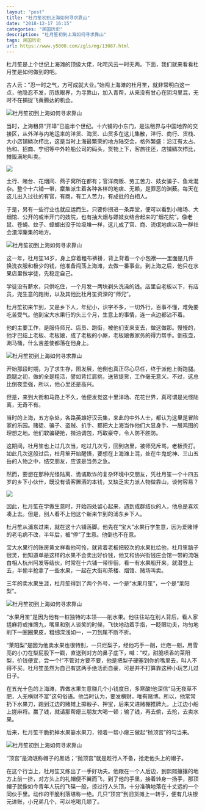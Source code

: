 ```yaml
---
layout: "post"
title: "杜月笙初到上海如何寻求靠山"
date: "2018-12-17 16:15"
categories: "民国历史"
description: "杜月笙初到上海如何寻求靠山"
tags: 民国历史
url: https://www.y5000.com/zgls/mg/13087.html
---
```






杜月笙是上个世纪上海滩的顶级大佬，叱咤风云一时无两。下面，我们就来看看杜月笙是如何做到的吧。

古人云：“忍一时之气，方可成就大业。”始闯上海滩的杜月笙，就非常明白这一点，他隐忍不发，历练眼界，为寻靠山，加入青帮，从来没有甘心在阴沟里混，无时不在捕捉飞黄腾达的机会。

![杜月笙初到上海如何寻求靠山](/uploads/allimg/170210/6-1F210142230459.JPG)

当时，上海租界“开埠”已逾半个世纪。十六铺的小东门，是法租界与中国地界的交接区，从外洋与内地运来的洋货、海货、山货多在这儿集散，洋行、商行、货栈、大小店铺鳞次栉比，这是当时上海最繁荣的地方陆交会，格外繁盛：沿江有太占、怡和、招商、宁绍等中外轮船公司的码头，货物上下，客旅往还，店铺鳞次栉比，摊贩满地叫卖。

![](/uploads/allimg/170210/6-1F210142306416.JPG)

土行、赌台、花烟间、燕子窝所在都有；官洋商贩、劳工苦力、妓女骗子、鱼龙混杂。整个十六铺一带，麇集派生着各种各样的地痞、无赖，是罪恶的渊薮。每天在这儿出入过往的有官，有商，有工人苦力，有成批的白相人。

于是，另有一些行业也就应运而生。只要你拐进一条弄堂，便可以看到小赌场、大烟馆、公开的或半开门的妓院，也有抽大烟与嫖妓女结合起来的“烟花院”。像老鼠、苍蝇、蚊子、蟑螂出没于垃圾堆一样，这儿成了官、商、流氓地痞以及一群社会渣滓麇集的地方。

![杜月笙初到上海如何寻求靠山](/uploads/allimg/170210/6-1F21014235AS.JPG)

这一年，杜月笙14岁，身上穿着粗布裤褂，背上背着一个小包袱——里面是几件换洗衣服和极少的钱，他准备闯荡上海滩，去做一番事业。到上海之后，他只在水果店里做学徒，先稳定自己。

学徒没有薪水，只供吃住，一个月发一两块剃头洗澡的钱。店里自老板以下，有店员，兜生意的跑街，以及其他比杜月笙资深的“师兄”。

杜月笙初来乍到，又是乡下人，年纪小，识字不多，一切外行，百事不懂，难免要吃苦受气。他到宝大水果行的头三个月，生意上的事情，连一点边都沾不着。

他的主要工作，是服侍师兄、店员、跑街，被他们支来支去，做这做那。慢慢的，他才巴结上老板、老板娘，成了老板的小厮，老板娘做家务的得力帮手。倒夜壶，涮马桶，什么苦差使都落在他身上。

![杜月笙初到上海如何寻求靠山](/uploads/allimg/170210/6-1F21014242A20.JPG)

开始那段时期，为了求生存，图发展，他倒也真正尽心尽任，终于派他上街跑腿。跑腿之初，做的全是粗活，譬如背扛肩挑，送货提货，工作毫无意义。不过，这总比倒夜壶强，所以，他心里还是高兴。

但是，来到大街和马路上不久，他便发觉这十里洋场、花花世界，真可谓是光怪陆离，无奇不有。

当时的上海，五方杂处，各路英雄好汉云集，来此的中外人士，都认为这里是冒险家的乐园。赌徒、骗子、盗贼、扒手、都把大上海当作他们大显身手、一展鸿图的理想之地。他们软骗硬抢，揩油调包，巧取豪夺，令人防不胜防。

这期间，杜月笙也上过几次当，吃过几次亏，回到店里，被师兄斥骂，老板责打。如此几次这般过后，杜月笙开始醒悟，要想在上海滩上混，处在牛鬼蛇神、三山五岳的人物之中，结交朋友，应该是当务之急。

然而，要想在那种光怪陆离、诡谲欺诈的复杂环境中交朋友，凭杜月笙一个十四五岁的乡下小伙什，既没有请客置酒的本钱，又缺乏实力派人物做靠山，谈何容易？

![](https://img.y5000.com/uploads/allimg/170210/143ZR925-0.jpg)

因此，杜月笙在学做生意时，开始四处留心起来，遇到成群结伙的人，他总是喜欢凑上去。但是，别人看不上他这个新来乍到的浦东乡下人。

杜月笙从浦东过来，就在这十六铺落脚。他先在“宝大”水果行学生意，因为爱赌博的老毛病不改，半年后，被“停”了生意。他倒也不在意。

宝大水果行的账房黄文祥看他可怜，就背着老板把较次的水果批给他，杜月笙脑子很灵，他知道单是这样的水果不会卖出好价钱，他又和协兴街钱庄会馆一带的流氓白相人杭州阿发等结伙，时常在十六铺一带徘徊，看一有水果船开来，就潜登上去，半偷半抢拿了一些水果，一起在大街和茶楼、烟馆、赌场叫卖。

三年的卖水果生涯，杜月笙得到了两个外号，一个是“水果月笙”，一个是“莱阳梨”。

![杜月笙初到上海如何寻求靠山](/uploads/allimg/170210/6-1F210142501294.JPG)

“水果月笙”是因为他有一桩独特的本领——削水果。他往往站在别人背后，看人家搓麻将或推牌九，嘴里和别人谈笑的时候，飞快地动着手指，一眨眼功夫，均匀地削下一圈圈果皮，粗细深浅如一，一刀到尾不断不折。

“莱阳梨”是因为他卖水果也很特别，一只烂梨子，经他巧手一削，烂疤一剜，用雪亮的小刀在梨屁股下一戳，直送到对方的鼻子底下，喊：“哎，甜脆喷香的莱阳梨，价钱便宜，尝一个!”不管对方要不要，他是把梨子硬塞到你的嘴里去，叫人不得不买。杜月笙虽然为自己有这两手绝活而自豪，可是并不打算靠这种小玩艺儿过日子。

在五光十色的上海滩，靠做水果生意赚几个小钱度日，多寒酸!他深信“马无夜草不肥，人无横财不富”这句俗语。他当时认为，要发横财，唯有赌博。所以，他常常扔下水果刀，跑到江边的赌摊上掷骰子、押宝，后来又进赌棚推牌九，上江边小船上搓麻将。赢了钱，就请那帮瘪三朋友大喝一顿；输了钱，再去偷，去抢，去卖水果。

后来，杜月笙干脆扔掉水果篓水果刀，领着一帮小瘪三做起“抛顶宫”的勾当来。

![杜月笙初到上海如何寻求靠山](/uploads/allimg/170210/6-1F21014252AH.JPG)

“顶宫”是流氓称帽子的黑话；“抛顶宫”就是趁行人不备，抢走他头上的帽子。

在这个行当上，杜月笙又练出了一手好功夫。他跟在一个人后边，到熙熙攘攘的地方上前一挤，对方头上的礼帽便不翼而飞，到了他的手里，接着转身一扬手，那顶帽子就像如今青年人玩的飞碟一般，掠过行人头顶，十分准确地落在十丈远的一个同伙手里。动作的干脆利落堪称一绝。几只“顶宫”到旧货摊上一转手，便有几块银元进账，小兄弟几个，可以吃喝几顿了。
